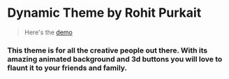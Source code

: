 # Dynamic Theme by Rohit Purkait

> Here's the [demo](https://codeswithroh.github.io/Dynamic/)

### This theme is for all the creative people out there. With its amazing animated background and 3d buttons you will love to flaunt it to your friends and family.
